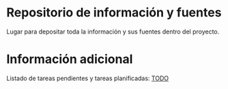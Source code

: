 # Repositorio de información y fuentes
Lugar para depositar toda la información y sus fuentes dentro del proyecto.

# Información adicional
Listado de tareas pendientes y tareas planificadas: [TODO](./todo.md) 
